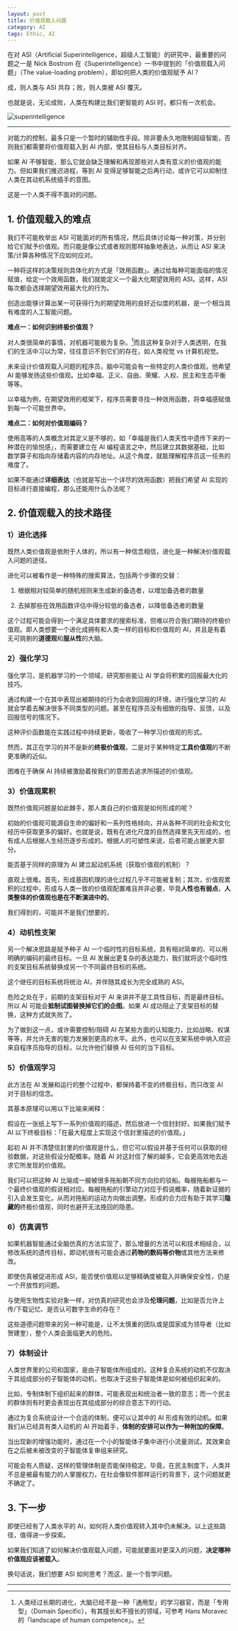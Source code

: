 ```yaml
---
layout: post
title: 价值观载入问题
category: AI
tags: Ethic, AI
---
```


在对 ASI（Artificial Superintelligence，超级人工智能）的研究中，最重要的问题之一是 Nick Bostrom 在《Superintelligence》一书中提到的「价值观载入问题」（The value-loading problem），即如何把人类的价值观赋予 AI？

成，则人类与 ASI 共存；败，则人类被 ASI 覆灭。

也就是说，无论成败，人类在构建比我们更智能的 ASI 时，都只有一次机会。

![superintelligence](/images/superintelligence.jpg)

-----

对能力的控制，最多只是一个暂时的辅助性手段。除非要永久地限制超级智能，否则我们都需要将价值观载入到 AI 内部，使其目标与人类目标对齐。

如果 AI 不够智能，那么它就会缺乏理解和再现那些对人类有意义的价值观的能力。但如果我们推迟进程，等到 AI 变得足够智能之后再行动，或许它可以抑制住人类在其动机系统插手的意图。

这是一个人类不得不面对的问题。

## 1. 价值观载入的难点

我们不可能枚举出 ASI 可能面对的所有情况，然后具体讨论每一种对策，并分别给它们赋予价值观。而只能是像公式或者规则那样抽象地表达，从而让 ASI 来决策/计算各种情况下应如何应对。

一种将这样的决策规则具体化的方式是「效用函数」。通过给每种可能面临的情况赋值，给定一个效用函数，我们就能定义一个最大化期望效用的 ASI。这样，ASI 每次都会选择期望效用最大化的行为。

创造出能够计算出某一可获得行为的期望效用的良好近似度的机器，是一个相当具有难度的人工智能问题。

**难点一：如何识别终极价值观？**

对人类很简单的事情，对机器可能极为复杂。[^1]而且这种复杂对于人类透明，在我们的生活中习以为常，往往意识不到它们的存在，如人类视觉 vs 计算机视觉。

未来设计价值观载入问题的程序员，脑中可能会有一些特定的人类价值观，他希望 AI 能够发扬这些价值观。比如幸福、正义、自由、荣耀、人权、民主和生态平衡等等。

以幸福为例，在期望效用的框架下，程序员需要寻找一种效用函数，将幸福感赋值到每一个可能世界中。

**难点二：如何对价值观编码？**

使用高等的人类概念对其定义是不够的，如「幸福是我们人类天性中遗传下来的一种潜在的愉悦感」，而需要建立在 AI 编程语言之中，然后建立其数据基础，比如数学算子和指向存储着内容的内存地址。从这个角度，就能理解程序员这一任务的难度了。

如果不能通过**详细表达**（也就是写出一个详尽的效用函数）把我们希望 AI 实现的目标进行直接编程，那么还能用什么办法呢？



## 2. 价值观载入的技术路径

### 1）进化选择

既然人类价值观是依附于人体的，所以有一种信念相信，进化是一种解决价值观载入问题的途径。

进化可以被看作是一种特殊的搜索算法，包括两个步骤的交替：

1. 根据相对较简单的随机规则来生成新的备选者，以增加备选者的数量

2. 去掉那些在效用函数评估中得分较低的备选者，以降低备选者的数量

这个过程可能会得到一个满足具体要求的搜索标准，但难以符合我们期待的终极价值观。即人类想要一个进化成拥有和人类一样的目标和价值观的 AI，并且是有着无可挑剔的**道德观**和**服从性**的大脑。

### 2）强化学习

强化学习，是机器学习的一个领域，研究那些能让 AI 学会将积累的回报最大化的技巧。

通过构建一个在其中表现出被期待的行为会收到回报的环境，进行强化学习的 AI 就会学着去解决很多不同类型的问题。甚至在程序员没有细致的指导、反馈，以及回报信号的情况下。

这种评价函数能在实践过程中持续更新，吸收了一种学习价值观的形式。

然而，其正在学习的并不是新的**终极价值观**，二是对于某种特定**工具价值观**的不断更准确的近似。

困难在于确保 AI 持续被激励着按我们的意图去追求所描述的价值观。

### 3）价值观累积

既然价值观问题是如此棘手，那人类自己的价值观是如何形成的呢？

初始的价值观可能源自生命的偏好和一系列性格倾向，并从各种不同的社会和文化经历中获取更多的偏好。也就是说，既有在进化尺度的自然选择里先天形成的，也有成人后根据人生经历逐步形成的。根据人的可塑性来说，后者可能占据更大部分。

能否基于同样的原理为 AI 建立起动机系统（获取价值观的机制）？

直观上很难。首先，形成基因机理的进化过程几乎不可能被复制；其次，价值观累积的过程中，形成与人类一致的价值观配置难且并非必要，毕竟**人性也有弱点**，**人类整体的价值观也是在不断演进中的**。

我们得到的，可能并不是我们想要的，

### 4）动机性支架

另一个解决思路是赋予种子 AI 一个临时性的目标系统，具有相对简单的、可以用明确的编码的最终目标。一旦 AI 发展出更复杂的表达能力，我们就将这个临时性的支架目标系统替换成另一个不同最终目标的系统。

这个继任的目标系统将统治 AI，并伴随其成长为完全成熟的 ASI。

危险之处在于，前期的支架目标对于 AI 来讲并不是工具性目标，而是最终目标。所以 AI 可能会**抵制试图替换掉它们的企图**。如果 AI 成功阻止了支架目标的替换，这种方式就失败了。

为了做到这一点，或许需要控制/阻碍 AI 在某些方面的认知能力，比如战略、权谋等等，并允许无害的能力发展到更高的水平。此外，也可以在支架系统中纳入欢迎来自程序员指导的目标，以允许他们替换 AI 任何的当下目标。

### 5）价值观学习

此方法在 AI 发展和运行的整个过程中，都保持着不变的终极目标，而只改变 AI 对于目标的信念。

其基本原理可以用以下比喻来阐释：

假设在一张纸上写下一系列价值观的描述，然后放进一个信封封好。如果我们赋予 AI 以下终极目标：「在最大程度上实现这个信封里描述的价值观。」

起初 AI 并不清楚信封里的价值观是什么，但它可以假设并基于任何可以获取的经验数据，对这些假设分配概率。随着 AI 对这封信了解的越多，它会更高效地去追求它所发现的价值观。

我们可以把这种 AI 比喻成一艘被很多拖船朝不同方向拉的驳船。每艘拖船都与一个最终价值观的假说相对应。每艘拖船的引擎动力对应于假说概率，随着新证据的引入会发生变化，从而对拖船的运动方向做出调整。形成的合力应有助于其学习**隐藏的**终极价值观，同时也避开无法挽回的隐患。

### 6）仿真调节

如果机器智能通过全脑仿真的方法实现了，那么增量的方法可以和技术相结合，以修改系统的遗传目标，即动机很有可能会通过**药物的数码等价物**或其他方法来修改。

即使仿真被促进形成 ASI，能否使价值观以足够精确度被载入并确保安全性，仍是一个开放性的问题。

与使用生物性实验对象一样，对仿真的研究也会涉及**伦理问题**，比如是否允许上传/下载记忆、是否认可数字生命的存在？

这些道德问题带来的另一种可能是，让不太慎重的团队或是国家成为领导者（比如贺建奎），整个人类会面临更大的危险。

### 7）体制设计

人类世界里的公司和国家，是由子智能体所组成的。这种复合系统的动机不仅取决于其组成部分的子智能体的动机，也取决于这些子智能体是如何被组织起来的。

比如，专制体制下组织起来的群体，可能表现出和统治者一致的意志；而一个民主的群体则有时更会表现出在其组成部分的综合意志下的行动。

通过为复合系统设计一个合适的体制，便可以让其中的 AI 形成有效的动机。如果我们从已经具有类人动机的 AI 开始着手，**体制的安排可以作为一种附加的保障**。

当出现新的增强功能时，通过在一个小的智能体子集中进行小流量测试，其效果会在之后被未被改变的子智能体复审组来研究。

可能会有人质疑，这样的管理体制是否能保持稳定。毕竟，在民主制度下，人类并不总是被最有能力的人掌握权力，在社会像软件那样运行的背景下，这个问题就更不确定了。

## 3. 下一步
即使已经有了人类水平的 AI，如何将人类价值观转入其中仍未解决。以上这些路径，值得进一步探索。

如果我们知道了如何解决价值观载入问题，可能就要面对更深入的问题，**决定哪种价值观应该被载入**。

换句话说，我们想要 ASI 如何思考？而这，是一个哲学问题。



----

[^1]: 人类经过长期的进化，大脑已经不是一种「通用型」的学习器官，而是「专用型」（Domain Specific），有其擅长和不擅长的领域，可参考 Hans Moravec 的「landscape of human competence」。